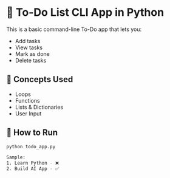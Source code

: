 # 📝 To-Do List CLI App in Python

This is a basic command-line To-Do app that lets you:
- Add tasks
- View tasks
- Mark as done
- Delete tasks

## 🧠 Concepts Used
- Loops
- Functions
- Lists & Dictionaries
- User Input

## 🚀 How to Run
```bash
python todo_app.py

Sample: 
1. Learn Python - ❌
2. Build AI App - ✅
